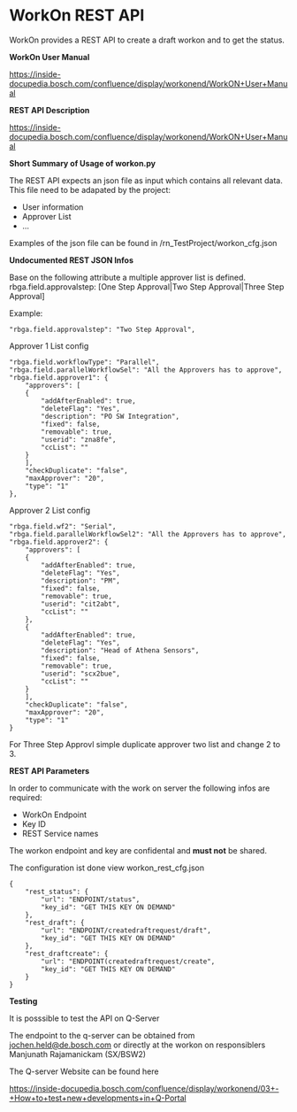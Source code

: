 # WorkOn REST API  <!-- omit in toc -->

WorkOn provides a REST API to create a draft workon and to get the status.

**WorkOn User Manual**

https://inside-docupedia.bosch.com/confluence/display/workonend/WorkON+User+Manual

**REST API Description**

https://inside-docupedia.bosch.com/confluence/display/workonend/WorkON+User+Manual

**Short Summary of Usage of workon.py**

The REST API expects an json file as input which contains all relevant data. This file 
need to be adapated by the project:

- User information
- Approver List
- ...

Examples of the json file can be found in /rn_TestProject/workon_cfg.json

**Undocumented REST JSON Infos**

Base on the following attribute a multiple approver list is defined. 
rbga.field.approvalstep: [One Step Approval|Two Step Approval|Three Step Approval]

Example:

```
"rbga.field.approvalstep": "Two Step Approval",
```

Approver 1 List config
```
"rbga.field.workflowType": "Parallel",
"rbga.field.parallelWorkflowSel": "All the Approvers has to approve",
"rbga.field.approver1": {
    "approvers": [
    {
        "addAfterEnabled": true,
        "deleteFlag": "Yes",
        "description": "PO SW Integration",
        "fixed": false,
        "removable": true,
        "userid": "zna8fe",
        "ccList": ""
    }
    ],
    "checkDuplicate": "false",
    "maxApprover": "20",
    "type": "1"
},
```

Approver 2 List config

```
"rbga.field.wf2": "Serial",
"rbga.field.parallelWorkflowSel2": "All the Approvers has to approve",
"rbga.field.approver2": {
    "approvers": [
    {
        "addAfterEnabled": true,
        "deleteFlag": "Yes",
        "description": "PM",
        "fixed": false,
        "removable": true,
        "userid": "cit2abt",
        "ccList": ""
    },
    {
        "addAfterEnabled": true,
        "deleteFlag": "Yes",
        "description": "Head of Athena Sensors",
        "fixed": false,
        "removable": true,
        "userid": "scx2bue",
        "ccList": ""
    }
    ],
    "checkDuplicate": "false",
    "maxApprover": "20",
    "type": "1"
}
```

For Three Step Approvl simple duplicate approver two list and change 2 to 3.

**REST API Parameters**

In order to communicate with the work on server the following infos are required:

- WorkOn Endpoint
- Key ID
- REST Service names

The workon endpoint and key are confidental and **must not** be shared.

The configuration ist done view workon_rest_cfg.json

```
{
    "rest_status": {
        "url": "ENDPOINT/status",
        "key_id": "GET THIS KEY ON DEMAND"
    },
    "rest_draft": {
        "url": "ENDPOINT/createdraftrequest/draft",
        "key_id": "GET THIS KEY ON DEMAND"
    },
    "rest_draftcreate": {
        "url": "ENDPOINT(createdraftrequest/create",
        "key_id": "GET THIS KEY ON DEMAND"
    }
}
```

**Testing**

It is posssible to test the API on Q-Server

The endpoint to the q-server can be obtained from jochen.held@de.bosch.com or directly at the workon on responsiblers Manjunath Rajamanickam (SX/BSW2)

The Q-server Website can be found here

https://inside-docupedia.bosch.com/confluence/display/workonend/03+-+How+to+test+new+developments+in+Q-Portal





